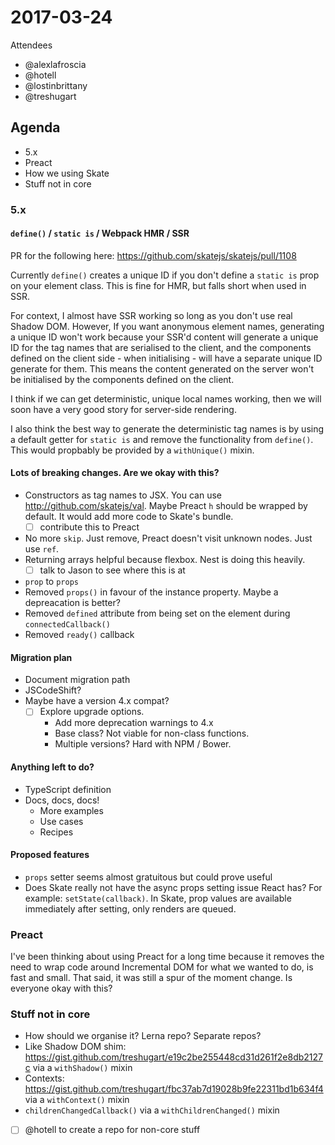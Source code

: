 # 2017-03-24

Attendees

- @alexlafroscia
- @hotell
- @lostinbrittany
- @treshugart

## Agenda

- 5.x
- Preact
- How we using Skate
- Stuff not in core

### 5.x

#### `define()` / `static is` / Webpack HMR / SSR

PR for the following here: https://github.com/skatejs/skatejs/pull/1108

Currently `define()` creates a unique ID if you don't define a `static is` prop on your element class. This is fine for HMR, but falls short when used in SSR.

For context, I almost have SSR working so long as you don't use real Shadow DOM. However, If you want anonymous element names, generating a unique ID won't work because your SSR'd content will generate a unique ID for the tag names that are serialised to the client, and the components defined on the client side - when initialising - will have a separate unique ID generate for them. This means the content generated on the server won't be initialised by the components defined on the client.

I think if we can get deterministic, unique local names working, then we will soon have a very good story for server-side rendering.

I also think the best way to generate the deterministic tag names is by using a default getter for `static is` and remove the functionality from `define()`. This would propbably be provided by a `withUnique()` mixin.

#### Lots of breaking changes. Are we okay with this?

- Constructors as tag names to JSX. You can use http://github.com/skatejs/val. Maybe Preact `h` should be wrapped by default. It would add more code to Skate's bundle.
  - [ ] contribute this to Preact
- No more `skip`. Just remove, Preact doesn't visit unknown nodes. Just use `ref`.
- Returning arrays helpful because flexbox. Nest is doing this heavily.
  - [ ] talk to Jason to see where this is at
- `prop` to `props`
- Removed `props()` in favour of the instance property. Maybe a depreacation is better?
- Removed `defined` attribute from being set on the element during `connectedCallback()`
- Removed `ready()` callback

#### Migration plan

- Document migration path
- JSCodeShift?
- Maybe have a version 4.x compat?
  - [ ] Explore upgrade options.
    - Add more deprecation warnings to 4.x
    - Base class? Not viable for non-class functions.
    - Multiple versions? Hard with NPM / Bower.

#### Anything left to do?

- TypeScript definition
- Docs, docs, docs!
  - More examples
  - Use cases
  - Recipes

#### Proposed features

- `props` setter seems almost gratuitous but could prove useful
- Does Skate really not have the async props setting issue React has? For example: `setState(callback)`. In Skate, prop values are available immediately after setting, only renders are queued.

### Preact

I've been thinking about using Preact for a long time because it removes the need to wrap code around Incremental DOM for what we wanted to do, is fast and small. That said, it was still a spur of the moment change. Is everyone okay with this?

### Stuff not in core

- How should we organise it? Lerna repo? Separate repos?
- Like Shadow DOM shim: https://gist.github.com/treshugart/e19c2be255448cd31d261f2e8db2127c via a `withShadow()` mixin
- Contexts: https://gist.github.com/treshugart/fbc37ab7d19028b9fe22311bd1b634f4 via a `withContext()` mixin
- `childrenChangedCallback()` via a `withChildrenChanged()` mixin
- [ ] @hotell to create a repo for non-core stuff 

